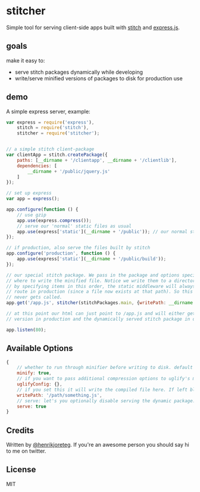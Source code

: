 # stitcher

Simple tool for serving client-side apps built with [stitch](https://github.com/sstephenson/stitch) and [express.js](http://expressjs.com/).

## goals

make it easy to:

- serve stitch packages dynamically while developing
- write/serve minified versions of packages to disk for production use

## demo

A simple express server, example:

```js
var express = require('express'),
    stitch = require('stitch'),
    stitcher = require('stitcher');


// a simple stitch client-package
var clientApp = stitch.createPackage({
    paths: [__dirname + '/clientapp', __dirname + '/clientlib'],
    dependencies: [
        __dirname + '/public/jquery.js'
    ]
});

// set up express
var app = express();

app.configure(function () {
    // use gzip
    app.use(express.compress());
    // serve our 'normal' static files as usual
    app.use(express['static'](__dirname + '/public')); // our normal static files
});

// if production, also serve the files built by stitch
app.configure('production', function () {
    app.use(express['static'](__dirname + '/public/build'));
});

// our special stitch package. We pass in the package and options specifying
// where to write the minified file. Notice we write them to a directory called "build"
// by specifying items in this order, the static middleware will always intercept this
// route in production (since a file now exists at that path). So this particular handler
// never gets called.
app.get('/app.js', stitcher(stitchPackages.main, {writePath: __dirname + '/public/build/app.js'}));

// at this point our html can just point to /app.js and will either get the minified/static
// version in production and the dynamically served stitch package in dev.

app.listen(80);

```

## Available Options

```js
{
    // whether to run through minifier before writing to disk. default is `true`
    minify: true, 
    // if you want to pass additional compression options to uglify's minify function, here's where you do it.
    uglifyConfig: {},
    // if you set this it will write the compiled file here. If left blank it won't write it to disk.
    writePath: '/path/something.js', 
    // serve: let's you optionally disable serving the dynamic package. `true` is the default.
    serve: true 
}
```

## Credits

Written by [@henrikjoreteg](http://twitter.com/henrikjoreteg). If you're an awesome person you should say hi to me on twitter.

## License

MIT
